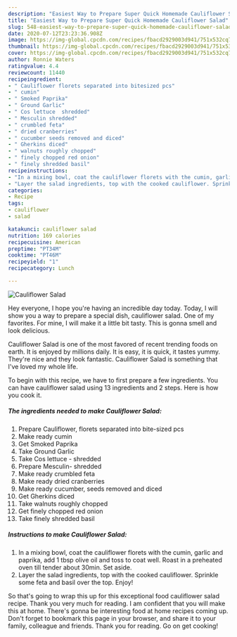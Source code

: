 ```yaml
---
description: "Easiest Way to Prepare Super Quick Homemade Cauliflower Salad"
title: "Easiest Way to Prepare Super Quick Homemade Cauliflower Salad"
slug: 548-easiest-way-to-prepare-super-quick-homemade-cauliflower-salad
date: 2020-07-12T23:23:36.908Z
image: https://img-global.cpcdn.com/recipes/fbacd2929003d941/751x532cq70/cauliflower-salad-recipe-main-photo.jpg
thumbnail: https://img-global.cpcdn.com/recipes/fbacd2929003d941/751x532cq70/cauliflower-salad-recipe-main-photo.jpg
cover: https://img-global.cpcdn.com/recipes/fbacd2929003d941/751x532cq70/cauliflower-salad-recipe-main-photo.jpg
author: Ronnie Waters
ratingvalue: 4.4
reviewcount: 11440
recipeingredient:
- " Cauliflower florets separated into bitesized pcs"
- " cumin"
- " Smoked Paprika"
- " Ground Garlic"
- " Cos lettuce  shredded"
- " Mesculin shredded"
- " crumbled feta"
- " dried cranberries"
- " cucumber seeds removed and diced"
- " Gherkins diced"
- " walnuts roughly chopped"
- " finely chopped red onion"
- " finely shredded basil"
recipeinstructions:
- "In a mixing bowl, coat the cauliflower florets with the cumin, garlic and paprika, add 1 tbsp olive oil and toss to coat well. Roast in a preheated oven till tender about 30min. Set aside."
- "Layer the salad ingredients, top with the cooked cauliflower. Sprinkle some feta and basil over the top. Enjoy!"
categories:
- Recipe
tags:
- cauliflower
- salad

katakunci: cauliflower salad 
nutrition: 169 calories
recipecuisine: American
preptime: "PT34M"
cooktime: "PT46M"
recipeyield: "1"
recipecategory: Lunch

---
```



![Cauliflower Salad](https://img-global.cpcdn.com/recipes/fbacd2929003d941/751x532cq70/cauliflower-salad-recipe-main-photo.jpg)

Hey everyone, I hope you're having an incredible day today. Today, I will show you a way to prepare a special dish, cauliflower salad. One of my favorites. For mine, I will make it a little bit tasty. This is gonna smell and look delicious.

Cauliflower Salad is one of the most favored of recent trending foods on earth. It is enjoyed by millions daily. It is easy, it is quick, it tastes yummy. They're nice and they look fantastic. Cauliflower Salad is something that I've loved my whole life.




To begin with this recipe, we have to first prepare a few ingredients. You can have cauliflower salad using 13 ingredients and 2 steps. Here is how you cook it.

<!--inarticleads1-->

##### The ingredients needed to make Cauliflower Salad:

1. Prepare  Cauliflower, florets separated into bite-sized pcs
1. Make ready  cumin
1. Get  Smoked Paprika
1. Take  Ground Garlic
1. Take  Cos lettuce - shredded
1. Prepare  Mesculin- shredded
1. Make ready  crumbled feta
1. Make ready  dried cranberries
1. Make ready  cucumber, seeds removed and diced
1. Get  Gherkins diced
1. Take  walnuts roughly chopped
1. Get  finely chopped red onion
1. Take  finely shredded basil




<!--inarticleads2-->

##### Instructions to make Cauliflower Salad:

1. In a mixing bowl, coat the cauliflower florets with the cumin, garlic and paprika, add 1 tbsp olive oil and toss to coat well. Roast in a preheated oven till tender about 30min. Set aside.
1. Layer the salad ingredients, top with the cooked cauliflower. Sprinkle some feta and basil over the top. Enjoy!




So that's going to wrap this up for this exceptional food cauliflower salad recipe. Thank you very much for reading. I am confident that you will make this at home. There's gonna be interesting food at home recipes coming up. Don't forget to bookmark this page in your browser, and share it to your family, colleague and friends. Thank you for reading. Go on get cooking!
